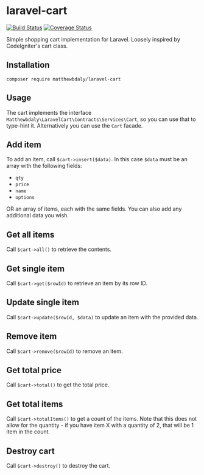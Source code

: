 # laravel-cart

[![Build Status](https://travis-ci.org/matthewbdaly/laravel-cart.svg?branch=master)](https://travis-ci.org/matthewbdaly/laravel-cart)
[![Coverage Status](https://coveralls.io/repos/github/matthewbdaly/laravel-cart/badge.svg?branch=master)](https://coveralls.io/github/matthewbdaly/laravel-cart?branch=master)

Simple shopping cart implementation for Laravel. Loosely inspired by CodeIgniter's cart class.

Installation
------------

```
composer require matthewbdaly/laravel-cart
```

Usage
-----

The cart implements the interface `Matthewbdaly\LaravelCart\Contracts\Services\Cart`, so you can use that to type-hint it. Alternatively you can use the `Cart` facade.

Add item
--------

To add an item, call `$cart->insert($data)`. In this case `$data` must be an array with the following fields:

* `qty`
* `price`
* `name`
* `options`

OR an array of items, each with the same fields. You can also add any additional data you wish.

Get all items
-------------

Call `$cart->all()` to retrieve the contents.

Get single item
---------------

Call `$cart->get($rowId)` to retrieve an item by its row ID.

Update single item
------------------

Call `$cart->update($rowId, $data)` to update an item with the provided data.

Remove item
-----------

Call `$cart->remove($rowId)` to remove an item.

Get total price
---------------

Call `$cart->total()` to get the total price.

Get total items
---------------

Call `$cart->totalItems()` to get a count of the items. Note that this does not allow for the quantity - if you have item X with a quantity of 2, that will be 1 item in the count.

Destroy cart
------------

Call `$cart->destroy()` to destroy the cart.
